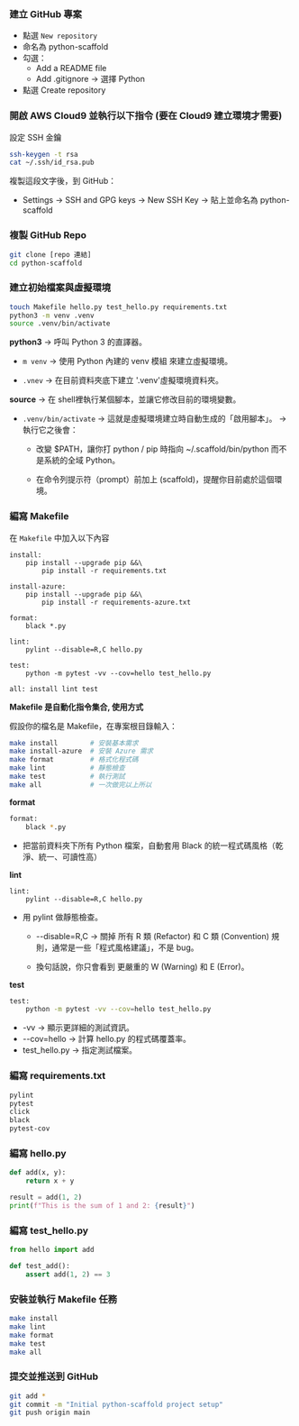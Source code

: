 ### 建立 GitHub 專案
* 點選 `New repository`
* 命名為 python-scaffold
* 勾選：
  * Add a README file
  * Add .gitignore → 選擇 Python
* 點選 Create repository
### 開啟 AWS Cloud9 並執行以下指令 (要在 Cloud9 建立環境才需要)

設定 SSH 金鑰
```bash
ssh-keygen -t rsa
cat ~/.ssh/id_rsa.pub
```

複製這段文字後，到 GitHub：

* Settings → SSH and GPG keys → New SSH Key → 貼上並命名為 python-scaffold

### 複製 GitHub Repo

```bash
git clone [repo 連結]
cd python-scaffold
```
### 建立初始檔案與虛擬環境
```bash
touch Makefile hello.py test_hello.py requirements.txt
python3 -m venv .venv
source .venv/bin/activate
```
**python3**
→ 呼叫 Python 3 的直譯器。

* `m venv`
→ 使用 Python 內建的 venv 模組 來建立虛擬環境。

* `.vnev`
→ 在目前資料夾底下建立 '.venv'虛擬環境資料夾。

**source**
→ 在 shell裡執行某個腳本，並讓它修改目前的環境變數。

* `.venv/bin/activate`
→ 這就是虛擬環境建立時自動生成的「啟用腳本」。
→ 執行它之後會：

  * 改變 $PATH，讓你打 python / pip 時指向 ~/.scaffold/bin/python 而不是系統的全域 Python。

  *  在命令列提示符（prompt）前加上 (scaffold)，提醒你目前處於這個環境。
### 編寫 Makefile

在 `Makefile` 中加入以下內容

```
install:
	pip install --upgrade pip &&\
		pip install -r requirements.txt

install-azure:
	pip install --upgrade pip &&\
		pip install -r requirements-azure.txt

format:
	black *.py

lint:
	pylint --disable=R,C hello.py

test:
	python -m pytest -vv --cov=hello test_hello.py

all: install lint test
```
**Makefile 是自動化指令集合, 使用方式**

假設你的檔名是 Makefile，在專案根目錄輸入：
```bash
make install        # 安裝基本需求
make install-azure  # 安裝 Azure 需求
make format         # 格式化程式碼
make lint           # 靜態檢查
make test           # 執行測試
make all            # 一次做完以上所以
```
**format**
```bash
format:
	black *.py
```
* 把當前資料夾下所有 Python 檔案，自動套用 Black 的統一程式碼風格（乾淨、統一、可讀性高）

**lint**
```
lint:
	pylint --disable=R,C hello.py
```

* 用 pylint 做靜態檢查。

  * --disable=R,C → 關掉 所有 R 類 (Refactor) 和 C 類 (Convention) 規則，通常是一些「程式風格建議」，不是 bug。

  * 換句話說，你只會看到 更嚴重的 W (Warning) 和 E (Error)。

**test**
```bash
test:
	python -m pytest -vv --cov=hello test_hello.py
```

* -vv → 顯示更詳細的測試資訊。
* --cov=hello → 計算 hello.py 的程式碼覆蓋率。
* test_hello.py → 指定測試檔案。
### 編寫 requirements.txt
```bash
pylint
pytest
click
black
pytest-cov
```
### 編寫 hello.py
```python
def add(x, y):
    return x + y

result = add(1, 2)
print(f"This is the sum of 1 and 2: {result}")
```
### 編寫 test_hello.py

```python
from hello import add

def test_add():
    assert add(1, 2) == 3
```
### 安裝並執行 Makefile 任務
```bash
make install
make lint
make format
make test
make all
```
### 提交並推送到 GitHub
```bash
git add *
git commit -m "Initial python-scaffold project setup"
git push origin main
```
